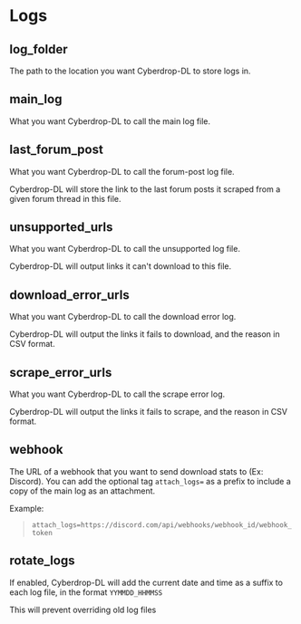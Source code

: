 # Logs

## log_folder

The path to the location you want Cyberdrop-DL to store logs in.

## main_log

What you want Cyberdrop-DL to call the main log file.

## last_forum_post

What you want Cyberdrop-DL to call the forum-post log file.

Cyberdrop-DL will store the link to the last forum posts it scraped from a given forum thread in this file.

## unsupported_urls

What you want Cyberdrop-DL to call the unsupported log file.

Cyberdrop-DL will output links it can't download to this file.

## download_error_urls

What you want Cyberdrop-DL to call the download error log.

Cyberdrop-DL will output the links it fails to download, and the reason in CSV format.

## scrape_error_urls

What you want Cyberdrop-DL to call the scrape error log.

Cyberdrop-DL will output the links it fails to scrape, and the reason in CSV format.

## webhook

The URL of a webhook that you want to send download stats to (Ex: Discord). You can add the optional tag `attach_logs=` as a prefix to include a copy of the main log as an attachment.

Example:

> `attach_logs=https://discord.com/api/webhooks/webhook_id/webhook_token`

## rotate_logs

If enabled, Cyberdrop-DL will add the current date and time as a suffix to each log file, in the format `YYMMDD_HHMMSS`

This will prevent overriding old log files
